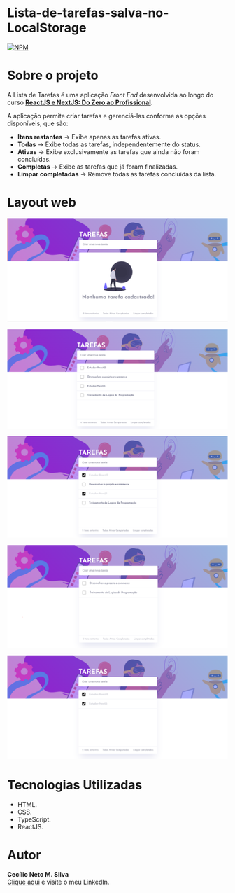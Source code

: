 # Lista-de-tarefas-salva-no-LocalStorage
[![NPM](https://img.shields.io/npm/l/react)](https://github.com/Cecilio-Sil/Lista-de-tarefas-salva-no-LocalStorage/blob/main/LICENSE)

# Sobre o projeto
A Lista de Tarefas é uma aplicação _Front End_ desenvolvida ao longo do curso [**ReactJS e NextJS: Do Zero ao Profissional**](https://www.udemy.com/course/reactjs-do-basico-ao-avancado-aprenda-a-criar-apps-reais/?couponCode=KEEPLEARNINGBR).

A aplicação permite criar tarefas e gerenciá-las conforme as opções disponíveis, que são: 
* **Itens restantes** -> Exibe apenas as tarefas ativas.
* **Todas** -> Exibe todas as tarefas, independentemente do status.
* **Ativas** -> Exibe exclusivamente as tarefas que ainda não foram concluídas.
* **Completas** -> Exibe as tarefas que já foram finalizadas.
* **Limpar completadas** -> Remove todas as tarefas concluídas da lista.

# Layout web
![web 1](https://github.com/Cecilio-Sil/Lista-de-tarefas-salva-no-LocalStorage/blob/main/Sssets/1.PNG)

![web 2](https://github.com/Cecilio-Sil/Lista-de-tarefas-salva-no-LocalStorage/blob/main/Sssets/2.PNG)

![web 3](https://github.com/Cecilio-Sil/Lista-de-tarefas-salva-no-LocalStorage/blob/main/Sssets/3.PNG)

![web 4](https://github.com/Cecilio-Sil/Lista-de-tarefas-salva-no-LocalStorage/blob/main/Sssets/4.PNG)

![web 5](https://github.com/Cecilio-Sil/Lista-de-tarefas-salva-no-LocalStorage/blob/main/Sssets/5.PNG)

# Tecnologias Utilizadas
- HTML.
- CSS.
- TypeScript.
- ReactJS.

# Autor
**Cecílio Neto M. Silva**<br>
[Clique aqui](https://www.linkedin.com/in/cec%C3%ADlioneto5527a924a/) e visite o meu LinkedIn.

